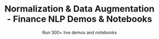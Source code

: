 ---
layout: demopagenew
title: Normalization & Data Augmentation - Finance NLP Demos & Notebooks
seotitle: 'Finance NLP: Normalization & Data Augmentation - John Snow Labs'
subtitle: Run 300+ live demos and notebooks
full_width: true
permalink: /financial_company_normalization
key: demo
nav_key: demo
article_header:
  type: demo
license: false
mode: immersivebg
show_edit_on_github: false
show_date: false
data:
  sections:  
    - secheader: yes
      secheader:
        - subtitle: Normalization & Data Augmentation - Live Demos & Notebooks
          activemenu: financial_company_normalization
      source: yes
      source:            
        - title: Augment Company Names with Public Information  
          id: augment_company_names_public_information   
          image: 
              src: /assets/images/Augment_Company_Names_Public_Information.svg
          excerpt: These models aim to augment NER with information from external sources.
          actions:
          - text: Live Demo
            type: normal
            url: https://demo.johnsnowlabs.com/finance/FIN_LEG_COMPANY_AUGMENTATION 
          - text: Colab
            type: blue_btn
            url:       
        - title: Financial Graph Visualization 
          id: financial_graph_visualization   
          image: 
              src: /assets/images/Financial_Graph_Visualization.svg
          excerpt: Use different models from Spark NLP for Finance, as NER, Relation Extraction, Entity Resolution and Chunk Mappers, to create your own Financial Graphs.
          actions:
          - text: Live Demo
            type: normal
            url: https://demo.johnsnowlabs.com/finance/NEO4J/
          - text: Colab
            type: blue_btn
            url:     
        - title: Normalize & Augment Company Information with Wikidata
          id: normalize_augment_company_information_wikidata    
          image: 
              src: /assets/images/Normalize_Augment_Company_Information_with_Wikidata.svg
          excerpt: This demo shows how to apply NER or Assertion Status to texts from Wikipedia. In addition, shows how you can create data dumps from Wikidata to include them in Spark NLP and use them online for data augmentation purposes, using Chunk Mappers and Entity Resolution.
          actions:
          - text: Live Demo
            type: normal
            url: https://demo.johnsnowlabs.com/finance/FINANCE_NLP_WITH_WIKIDATA/
          - text: Colab
            type: blue_btn
            url:    
---